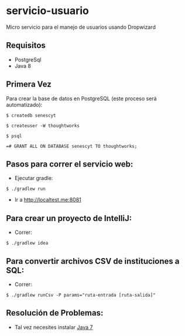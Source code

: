 # servicio-usuario

Micro servicio para el manejo de usuarios usando Dropwizard

## Requisitos
- PostgreSql
- Java 8

## Primera Vez

Para crear la base de datos en PostgreSQL (este proceso será automatizado):
```
$ createdb senescyt

$ createuser -W thoughtworks

$ psql

=# GRANT ALL ON DATABASE senescyt TO thoughtworks;
```

## Pasos para correr el servicio web:

- Ejecutar gradle:

```
$ ./gradlew run
```
      
- Ir a <http://localtest.me:8081>


## Para crear un proyecto de IntelliJ:

- Correr:

```
$ ./gradlew idea
```

## Para convertir archivos CSV de instituciones a SQL:

- Correr:

```
$ ./gradlew runCsv -P params="ruta-entrada [ruta-salida]"
```

Resolución de Problemas:
----------------

- Tal vez necesites instalar [Java 7](http://www.oracle.com/technetwork/java/javase/downloads/jdk7-downloads-1880260.html)
